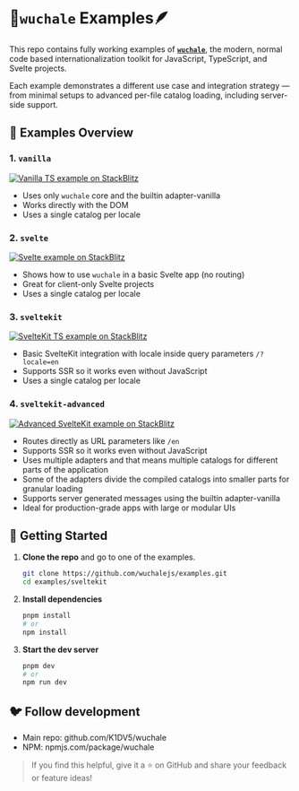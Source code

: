 # 📜`wuchale` Examples🪶

This repo contains fully working examples of
**[`wuchale`](https://github.com/wuchalejs/wuchale)**, the modern, normal code
based internationalization toolkit for JavaScript, TypeScript, and Svelte
projects.

Each example demonstrates a different use case and integration strategy — from
minimal setups to advanced per-file catalog loading, including server-side
support.

## 🔰 Examples Overview

### 1. `vanilla`

[![Vanilla TS example on StackBlitz](https://img.shields.io/badge/StackBlitz-Demo-blue?logo=stackblitz)](https://stackblitz.com/github/wuchalejs/examples/tree/main/vanilla?file=wuchale.config.js)

- Uses only `wuchale` core and the builtin adapter-vanilla
- Works directly with the DOM
- Uses a single catalog per locale

### 2. `svelte`

[![Svelte example on StackBlitz](https://img.shields.io/badge/StackBlitz-Demo-blue?logo=stackblitz)](https://stackblitz.com/github/wuchalejs/examples/tree/main/svelte?file=wuchale.config.js)

- Shows how to use `wuchale` in a basic Svelte app (no routing)
- Great for client-only Svelte projects
- Uses a single catalog per locale

### 3. `sveltekit`

[![SvelteKit TS example on StackBlitz](https://img.shields.io/badge/StackBlitz-Demo-blue?logo=stackblitz)](https://stackblitz.com/github/wuchalejs/examples/tree/main/sveltekit?file=wuchale.config.js)

- Basic SvelteKit integration with locale inside query parameters `/?locale=en`
- Supports SSR so it works even without JavaScript
- Uses a single catalog per locale

### 4. `sveltekit-advanced`

[![Advanced SvelteKit example on StackBlitz](https://img.shields.io/badge/StackBlitz-Demo-blue?logo=stackblitz)](https://stackblitz.com/github/wuchalejs/examples/tree/main/sveltekit-advanced?file=wuchale.config.js)

- Routes directly as URL parameters like `/en`
- Supports SSR so it works even without JavaScript
- Uses multiple adapters and that means multiple catalogs for different parts of the application
- Some of the adapters divide the compiled catalogs into smaller parts for granular loading
- Supports server generated messages using the builtin adapter-vanilla
- Ideal for production-grade apps with large or modular UIs

## 🚀 Getting Started

1. **Clone the repo** and go to one of the examples.
    ```bash
    git clone https://github.com/wuchalejs/examples.git
    cd examples/sveltekit
    ```
2. **Install dependencies**
    ```bash
    pnpm install
    # or
    npm install
    ```
3. **Start the dev server**
    ```bash
    pnpm dev
    # or
    npm run dev
    ```

## 🐦 Follow development

- Main repo: github.com/K1DV5/wuchale
- NPM: npmjs.com/package/wuchale

> If you find this helpful, give it a ⭐ on GitHub and share your feedback or feature ideas!
